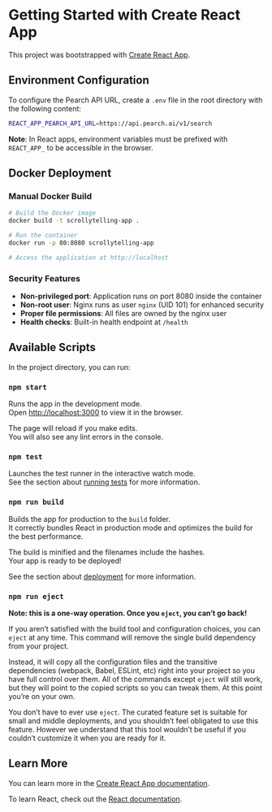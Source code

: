 # Getting Started with Create React App

This project was bootstrapped with [Create React App](https://github.com/facebook/create-react-app).

## Environment Configuration

To configure the Pearch API URL, create a `.env` file in the root directory with the following content:

```bash
REACT_APP_PEARCH_API_URL=https://api.pearch.ai/v1/search
```

**Note**: In React apps, environment variables must be prefixed with `REACT_APP_` to be accessible in the browser.

## Docker Deployment

### Manual Docker Build

```bash
# Build the Docker image
docker build -t scrollytelling-app .

# Run the container
docker run -p 80:8080 scrollytelling-app

# Access the application at http://localhost
```

### Security Features

- **Non-privileged port**: Application runs on port 8080 inside the container
- **Non-root user**: Nginx runs as user `nginx` (UID 101) for enhanced security
- **Proper file permissions**: All files are owned by the nginx user
- **Health checks**: Built-in health endpoint at `/health`

## Available Scripts

In the project directory, you can run:

### `npm start`

Runs the app in the development mode.\
Open [http://localhost:3000](http://localhost:3000) to view it in the browser.

The page will reload if you make edits.\
You will also see any lint errors in the console.

### `npm test`

Launches the test runner in the interactive watch mode.\
See the section about [running tests](https://facebook.github.io/create-react-app/docs/running-tests) for more information.

### `npm run build`

Builds the app for production to the `build` folder.\
It correctly bundles React in production mode and optimizes the build for the best performance.

The build is minified and the filenames include the hashes.\
Your app is ready to be deployed!

See the section about [deployment](https://facebook.github.io/create-react-app/docs/deployment) for more information.

### `npm run eject`

**Note: this is a one-way operation. Once you `eject`, you can’t go back!**

If you aren’t satisfied with the build tool and configuration choices, you can `eject` at any time. This command will remove the single build dependency from your project.

Instead, it will copy all the configuration files and the transitive dependencies (webpack, Babel, ESLint, etc) right into your project so you have full control over them. All of the commands except `eject` will still work, but they will point to the copied scripts so you can tweak them. At this point you’re on your own.

You don’t have to ever use `eject`. The curated feature set is suitable for small and middle deployments, and you shouldn’t feel obligated to use this feature. However we understand that this tool wouldn’t be useful if you couldn’t customize it when you are ready for it.

## Learn More

You can learn more in the [Create React App documentation](https://facebook.github.io/create-react-app/docs/getting-started).

To learn React, check out the [React documentation](https://reactjs.org/).
